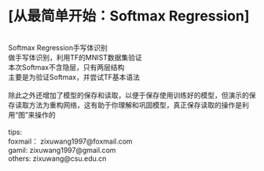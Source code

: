 [从最简单开始：Softmax Regression]
======
<br>
Softmax Regression手写体识别<br>
做手写体识别，利用TF的MNIST数据集验证<br>
本次Softmax不含隐层，只有两层结构<br>
主要是为验证Softmax，并尝试TF基本语法<br>
<br>
除此之外还增加了模型的保存和读取，以便于保存使用训练好的模型，但演示的保存读取方法为重构网络，这有助于你理解和巩固模型，真正保存读取的操作是利用“图”来操作的<br>
<br>
tips:<br>
foxmail：  zixuwang1997@foxmail.com<br>
gamil:     zixuwang1997@gmail.com<br>
others:    zixuwang@csu.edu.cn<br>
